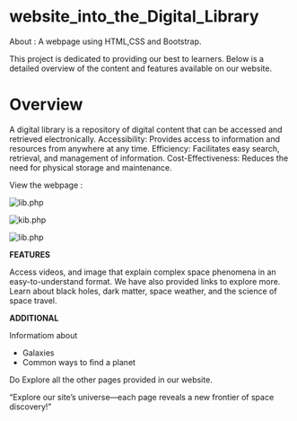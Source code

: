 # website_into_the_Digital_Library
About : A webpage using HTML,CSS and Bootstrap.

 This project is dedicated to providing our best to learners. 
 Below is a detailed overview of the content and features available on our website.

# Overview
A digital library is a repository of digital content that can be accessed and retrieved electronically.
Accessibility: Provides access to information and resources from anywhere at any time.
Efficiency: Facilitates easy search, retrieval, and management of information.
Cost-Effectiveness: Reduces the need for physical storage and maintenance.


View the webpage :

![lib.php](murugar\frontgit.png)


![kib.php](output2.jpg)


![lib.php](output3.jpg)

**FEATURES**

Access videos, and image that explain complex space phenomena in an easy-to-understand format.
We have also provided links to explore more.
Learn about black holes, dark matter, space weather, and the science of space travel.



**ADDITIONAL**

 Informatiom about
  + Galaxies
  + Common ways to find a planet

Do Explore all the other pages provided in our website.

“Explore our site’s universe—each page reveals a new frontier of space discovery!”

